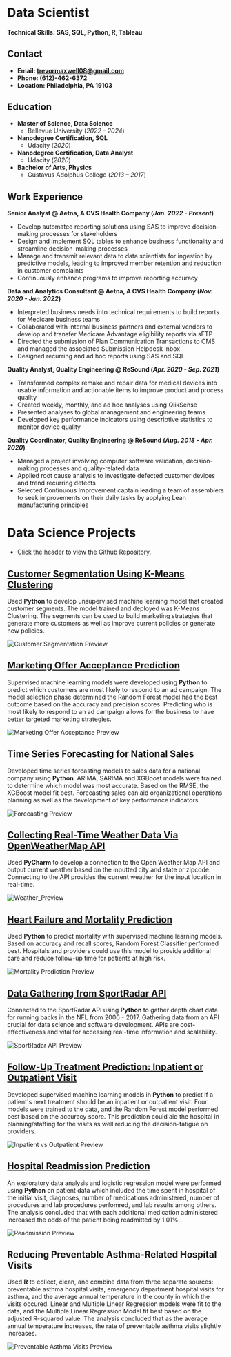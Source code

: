 # Data Scientist

#### Technical Skills: SAS, SQL, Python, R, Tableau

## Contact
- **Email: trevormaxwell08@gmail.com**
- **Phone: (612)-462-6372**
- **Location: Philadelphia, PA 19103**

## Education
- **Master of Science, Data Science**
  - Bellevue University (_2022 - 2024_)
- **Nanodegree Certification, SQL**
  - Udacity (_2020_)
- **Nanodegree Certification, Data Analyst**
  - Udacity (_2020_)
- **Bachelor of Arts, Physics**
  - Gustavus Adolphus College (_2013 – 2017_)

## Work Experience
**Senior Analyst @ Aetna, A CVS Health Company (_Jan. 2022 - Present_)**
- Develop automated reporting solutions using SAS to improve decision-making processes for stakeholders
- Design and implement SQL tables to enhance business functionality and streamline decision-making processes
- Manage and transmit relevant data to data scientists for ingestion by predictive models, leading to improved member retention and reduction in customer complaints
- Continuously enhance programs to improve reporting accuracy

**Data and Analytics Consultant @ Aetna, A CVS Health Company (_Nov. 2020 - Jan. 2022_)**
- Interpreted business needs into technical requirements to build reports for Medicare business teams
- Collaborated with internal business partners and external vendors to develop and transfer Medicare Advantage eligibility reports via sFTP
- Directed the submission of Plan Communication Transactions to CMS and managed the associated Submission Helpdesk inbox   
- Designed recurring and ad hoc reports using SAS and SQL

**Quality Analyst, Quality Engineering @ ReSound (_Apr. 2020 - Sep. 2021_)**
- Transformed complex remake and repair data for medical devices into usable information and actionable items to  improve product and process quality
- Created weekly, monthly, and ad hoc analyses using QlikSense
- Presented analyses to global management and engineering teams
- Developed key performance indicators using descriptive statistics to monitor device quality

**Quality Coordinator, Quality Engineering @ ReSound (_Aug. 2018 - Apr. 2020_)**
- Managed a project involving computer software validation, decision-making processes and quality-related data
- Applied root cause analysis to investigate defected customer devices and trend recurring defects
- Selected Continuous Improvement captain leading a team of assemblers to seek improvements on their daily tasks by applying Lean manufacturing principles

 
# Data Science Projects
- Click the header to view the Github Repository.

## [Customer Segmentation Using K-Means Clustering](https://github.com/trevormaxwell/Customer-Segmentation-Using-K-Means-Clustering)
Used **Python** to develop unsupervised machine learning model that created customer segments. The model trained and deployed was K-Means Clustering. The segments can be used to build marketing strategies that generate more customers as well as improve current policies or generate new policies. 

![Customer Segmentation Preview](/assets/images/Customer_Segmentation_Preview_v2.jpeg)

 
## [Marketing Offer Acceptance Prediction](https://github.com/trevormaxwell/Marketing-Offer-Acceptance-Prediction)
Supervised machine learning models were developed using **Python** to predict which customers are most likely to respond to an ad campaign. The model selection phase determined the Random Forest model had the best outcome based on the accuracy and precision scores. Predicting who is most likely to respond to an ad campaign allows for the business to have better targeted marketing strategies.  

![Marketing Offer Acceptance Preview](/assets/images/Marketing_Campaign_Preview.jpg)

 
## Time Series Forecasting for National Sales
Developed time series forcasting models to sales data for a national company using **Python**. ARIMA, SARIMA and XGBoost models were trained to determine which model was most accurate. Based on the RMSE, the XGBoost model fit best. Forecasting sales can aid organizational operations planning as well as the development of key performance indicators.

![Forecasting Preview](/assets/images/Forecasting_Preview.jpg)

 
## [Collecting Real-Time Weather Data Via OpenWeatherMap API](https://github.com/trevormaxwell/Open-Weather-Map-API)

Used **PyCharm** to develop a connection to the Open Weather Map API and output current weather based on the inputted city and state or zipcode. Connecting to the API provides the current weather for the input location in real-time.

![Weather_Preview](/assets/images/Weather_Preview.jpg)

## [Heart Failure and Mortality Prediction](https://github.com/trevormaxwell/Heart-Failure-and-Mortality-Prediction)
Used **Python** to predict mortality with supervised machine learning models. Based on accuracy and recall scores, Random Forest Classifier performed best. Hospitals and providers could use this model to provide additional care and reduce follow-up time for patients at high risk. 

![Mortality Prediction Preview](/assets/images/Mortality_Prediction_Preview.jpg)

## [Data Gathering from SportRadar API](https://github.com/trevormaxwell/SportRadar-API)
Connected to the SportRadar API using **Python** to gather depth chart data for running backs in the NFL from 2006 - 2017. Gathering data from an API crucial for data science and software development. APIs are cost-effectiveness and vital for accessing real-time information and scalability. 

![SportRadar API Preview](/assets/images/SportRadar_API_Preview.jpg)

## [Follow-Up Treatment Prediction: Inpatient or Outpatient Visit](https://github.com/trevormaxwell/Follow-Up-Treatment-Prediction)
Developed supervised machine learning models in **Python** to predict if a patient's next treatment should be an inpatient or outpatient visit. Four models were trained to the data, and the Random Forest model performed best based on the accuracy score. This prediction could aid the hospital in planning/staffing for the visits as well reducing the decision-fatigue on providers.

![Inpatient vs Outpatient Preview](/assets/images/Inpatient_vs_Outpatient_Preview.jpg)

## [Hospital Readmission Prediction](https://github.com/trevormaxwell/Hospital-Readmissions-Analysis/tree/main)
An exploratory data analysis and logistic regression model were performed using **Python** on patient data which included the time spent in hospital of the initial visit, diagnoses, number of medications administered, number of procedures and lab procedures perfomred, and lab results among others. The analysis concluded that with each additional medication administered increased the odds of the patient being readmitted by 1.01%.

![Readmission Preview](/assets/images/Readmission_Preview.jpg)

## Reducing Preventable Asthma-Related Hospital Visits
Used **R** to collect, clean, and combine data from three separate sources: preventable asthma hospital visits, emergency department hospital visits for asthma, and the average annual temperature in the county in which the visits occured. Linear and Multiple Linear Regression models were fit to the data, and the Multiple Linear Regression Model fit best based on the adjusted R-squared value. The analysis concluded that as the average annual temperature increases, the rate of preventable asthma visits slightly increases.  

![Preventable Asthma Visits Preview](/assets/images/Preventable_Asthma_Visits_Preview.jpg)
